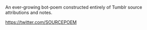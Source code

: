 An ever-growing bot-poem constructed entirely of Tumblr source attributions and notes.

https://twitter.com/SOURCEPOEM
